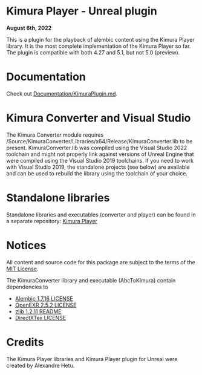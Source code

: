 # Kimura Player - Unreal plugin

**August 6th, 2022**

This is a plugin for the playback of alembic content using the Kimura Player library. It is the most complete implementation of the Kimura Player so far. The plugin is compatible with both 4.27 and 5.1, but not 5.0 (preview). 

# Documentation
Check out [Documentation/KimuraPlugin.md](/Documentation/KimuraPlugin.md).

# Kimura Converter and Visual Studio
The Kimura Converter module requires /Source/KimuraConverter/Libraries/x64/Release/KimuraConverter.lib to be present. KimuraConverter.lib was compiled using the Visual Studio 2022 toolchain and might not properly link against versions of Unreal Engine that were compiled using the Visual Studio 2019 toolchains. If you need to work with Visual Studio 2019, the standalone projects (see below) are available and can be used to rebuild the library using the toolchain of your choice.

# Standalone libraries
Standalone libraries and executables (converter and player) can be found in a separate repository: [Kimura Player](https://github.com/ahetu04/KimuraPlayer)

# Notices
All content and source code for this package are subject to the terms of the [MIT License](LICENSE.md).

The KimuraConverter library and executable (AbcToKimura) contain dependencies to
-  [Alembic 1.7.16 LICENSE](https://github.com/ahetu04/KimuraPlayer/tree/master/ThirdParty/Alembic/alembic-1.7.16/LICENSE.txt)
-  [OpenEXR 2.5.2 LICENSE](https://github.com/ahetu04/KimuraPlayer/tree/master/ThirdParty/Alembic/openexr-2.5.2/LICENSE.md)
-  [zlib 1.2.11 README](https://github.com/ahetu04/KimuraPlayer/tree/master/ThirdParty/Alembic/zlib-1.2.11/README)
-  [DirectXTex LICENSE](https://github.com/ahetu04/KimuraPlayer/tree/master/ThirdParty/DirectXTex/LICENSE)

# Credits
The Kimura Player libraries and Kimura Player plugin for Unreal were created by Alexandre Hetu.